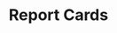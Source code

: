 ---
content-type: "embed-structure"
key: "report-card-object"

title: "Report Cards"
description: "A report card object contains information about a connection's configuration."

object-attributes:
  - name: "current_step"
    type: "integer"
    description: "The current step needed to configure the data source."

  - name: "current_step_hints"
    type: "current step hints object"
    url: "{{ page.anchors.data-structures.current-step-hints }}"
    description: |
      If the current step requires the user to interact with the Stitch interface, this object will provide the function to call and properties to pass to [Stitch.js]({{ page.anchors.stitch-js.section }}).

      Otherwise, this object will provide information about the next call to make to the {{ page.api-name }}.

  - name: "steps"
    type: "array"
    description: "A sequential list of [Connection Step objects]({{ page.anchors.data-structures.connection-steps }}) required to complete configuration for the connection type."

  - name: "type"
    type: "string"
    description: "The connection type."

examples:
  - code: |
      {
        "report_card":{
            "type":"platform.salesforce",
            "current_step":1,
            "steps":[{ }]
         }
      }
---